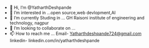 - 👋 Hi, I’m @YatharthDeshpande
- 👀 I’m interested in ...open source,web devlopment,AI
- 🌱 I’m currently Studing in ... GH Raisoni institute of engineering and technology, nagpur
- 💞️ I’m looking to collaborate on ...
- 📫 How to reach me ... Email- Yatharthdeshpande724@gmail.com linkedin- linkedin.com/in/yatharthdeshpande                    

<!---
YatharthDeshpande/YatharthDeshpande is a ✨ special ✨ repository because its `README.md` (this file) appears on your GitHub profile.
You can click the Preview link to take a look at your changes.
--->
